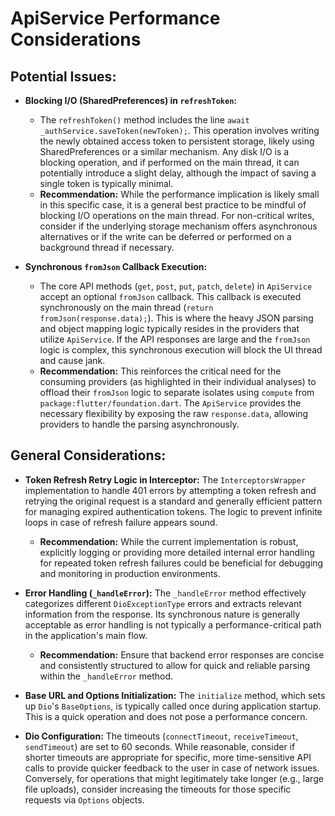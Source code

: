 # ApiService Performance Considerations

## Potential Issues:

*   **Blocking I/O (SharedPreferences) in `refreshToken`:**
    *   The `refreshToken()` method includes the line `await _authService.saveToken(newToken);`. This operation involves writing the newly obtained access token to persistent storage, likely using SharedPreferences or a similar mechanism. Any disk I/O is a blocking operation, and if performed on the main thread, it can potentially introduce a slight delay, although the impact of saving a single token is typically minimal.
    *   **Recommendation:** While the performance implication is likely small in this specific case, it is a general best practice to be mindful of blocking I/O operations on the main thread. For non-critical writes, consider if the underlying storage mechanism offers asynchronous alternatives or if the write can be deferred or performed on a background thread if necessary.

*   **Synchronous `fromJson` Callback Execution:**
    *   The core API methods (`get`, `post`, `put`, `patch`, `delete`) in `ApiService` accept an optional `fromJson` callback. This callback is executed synchronously on the main thread (`return fromJson(response.data);`). This is where the heavy JSON parsing and object mapping logic typically resides in the providers that utilize `ApiService`. If the API responses are large and the `fromJson` logic is complex, this synchronous execution will block the UI thread and cause jank.
    *   **Recommendation:** This reinforces the critical need for the consuming providers (as highlighted in their individual analyses) to offload their `fromJson` logic to separate isolates using `compute` from `package:flutter/foundation.dart`. The `ApiService` provides the necessary flexibility by exposing the raw `response.data`, allowing providers to handle the parsing asynchronously.

## General Considerations:

*   **Token Refresh Retry Logic in Interceptor:** The `InterceptorsWrapper` implementation to handle 401 errors by attempting a token refresh and retrying the original request is a standard and generally efficient pattern for managing expired authentication tokens. The logic to prevent infinite loops in case of refresh failure appears sound.
    *   **Recommendation:** While the current implementation is robust, explicitly logging or providing more detailed internal error handling for repeated token refresh failures could be beneficial for debugging and monitoring in production environments.

*   **Error Handling (`_handleError`):** The `_handleError` method effectively categorizes different `DioExceptionType` errors and extracts relevant information from the response. Its synchronous nature is generally acceptable as error handling is not typically a performance-critical path in the application's main flow.
    *   **Recommendation:** Ensure that backend error responses are concise and consistently structured to allow for quick and reliable parsing within the `_handleError` method.

*   **Base URL and Options Initialization:** The `initialize` method, which sets up `Dio`'s `BaseOptions`, is typically called once during application startup. This is a quick operation and does not pose a performance concern.

*   **Dio Configuration:** The timeouts (`connectTimeout`, `receiveTimeout`, `sendTimeout`) are set to 60 seconds. While reasonable, consider if shorter timeouts are appropriate for specific, more time-sensitive API calls to provide quicker feedback to the user in case of network issues. Conversely, for operations that might legitimately take longer (e.g., large file uploads), consider increasing the timeouts for those specific requests via `Options` objects.

